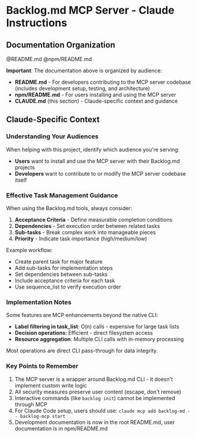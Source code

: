 # Backlog.md MCP Server - Claude Instructions

## Documentation Organization

@README.md
@npm/README.md

**Important**: The documentation above is organized by audience:
- **README.md** - For developers contributing to the MCP server codebase (includes development setup, testing, and architecture)
- **npm/README.md** - For users installing and using the MCP server
- **CLAUDE.md** (this section) - Claude-specific context and guidance

## Claude-Specific Context

### Understanding Your Audiences

When helping with this project, identify which audience you're serving:
- **Users** want to install and use the MCP server with their Backlog.md projects
- **Developers** want to contribute to or modify the MCP server codebase itself

### Effective Task Management Guidance

When using the Backlog.md tools, always consider:
1. **Acceptance Criteria** - Define measurable completion conditions
2. **Dependencies** - Set execution order between related tasks  
3. **Sub-tasks** - Break complex work into manageable pieces
4. **Priority** - Indicate task importance (high/medium/low)

Example workflow:
- Create parent task for major feature
- Add sub-tasks for implementation steps
- Set dependencies between sub-tasks
- Include acceptance criteria for each task
- Use sequence_list to verify execution order

### Implementation Notes

Some features are MCP enhancements beyond the native CLI:
- **Label filtering in task_list**: O(n) calls - expensive for large task lists
- **Decision operations**: Efficient - direct filesystem access
- **Resource aggregation**: Multiple CLI calls with in-memory processing

Most operations are direct CLI pass-through for data integrity.

### Key Points to Remember

1. The MCP server is a wrapper around Backlog.md CLI - it doesn't implement custom write logic
2. All security measures preserve user content (escape, don't remove)
3. Interactive commands (like `backlog init`) cannot be implemented through MCP
4. For Claude Code setup, users should use: `claude mcp add backlog-md -- backlog-mcp start`
5. Development documentation is now in the root README.md, user documentation is in npm/README.md